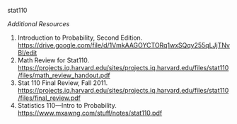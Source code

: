 stat110

_Additional Resources_
1. Introduction to Probability, Second Edition. https://drive.google.com/file/d/1VmkAAGOYCTORq1wxSQqy255qLJjTNvBI/edit
2. Math Review for Stat110. https://projects.iq.harvard.edu/sites/projects.iq.harvard.edu/files/stat110/files/math_review_handout.pdf
3. Stat 110 Final Review, Fall 2011. https://projects.iq.harvard.edu/sites/projects.iq.harvard.edu/files/stat110/files/final_review.pdf
4. Statistics 110—Intro to Probability. https://www.mxawng.com/stuff/notes/stat110.pdf
